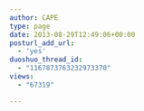 ```yaml
---
author: CAPE
type: page
date: 2013-08-29T12:49:06+00:00
posturl_add_url:
  - 'yes'
duoshuo_thread_id:
  - "1167873763232973370"
views:
  - "67319"

---
```

